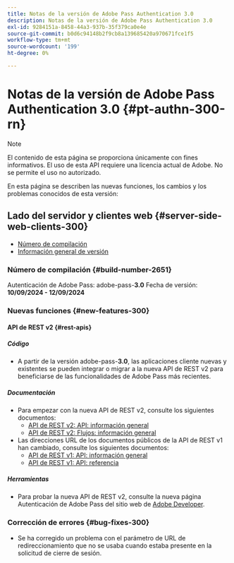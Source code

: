 ```yaml
---
title: Notas de la versión de Adobe Pass Authentication 3.0
description: Notas de la versión de Adobe Pass Authentication 3.0
exl-id: 9284151a-8458-44a3-937b-35f379ca0e4e
source-git-commit: b0d6c94148b2f9cb8a139685420a970671fce1f5
workflow-type: tm+mt
source-wordcount: '199'
ht-degree: 0%

---
```


# Notas de la versión de Adobe Pass Authentication 3.0 {#pt-authn-300-rn}

>[!NOTE]
>
>El contenido de esta página se proporciona únicamente con fines informativos. El uso de esta API requiere una licencia actual de Adobe. No se permite el uso no autorizado.

En esta página se describen las nuevas funciones, los cambios y los problemas conocidos de esta versión:

## Lado del servidor y clientes web {#server-side-web-clients-300}

* [Número de compilación](#build-number-300)
* [Información general de versión](#release-overview-300)

### Número de compilación {#build-number-2651}

Autenticación de Adobe Pass: adobe-pass-**3.0**
Fecha de versión: **10/09/2024 - 12/09/2024**

### Nuevas funciones {#new-features-300}

#### API de REST v2 {#rest-apis}

##### Código

* A partir de la versión adobe-pass-**3.0**, las aplicaciones cliente nuevas y existentes se pueden integrar o migrar a la nueva API de REST v2 para beneficiarse de las funcionalidades de Adobe Pass más recientes.

##### Documentación

* Para empezar con la nueva API de REST v2, consulte los siguientes documentos:
   * [API de REST v2: API: información general](../integration-guide-programmers/rest-apis/rest-api-v2/apis/rest-api-v2-apis-overview.md)
   * [API de REST v2: Flujos: información general](../integration-guide-programmers/rest-apis/rest-api-v2/flows/rest-api-v2-flows-overview.md)
* Las direcciones URL de los documentos públicos de la API de REST v1 han cambiado, consulte los siguientes documentos:
   * [API de REST v1: API: información general](../integration-guide-programmers/legacy/rest-api-v1/rest-api-overview.md)
   * [API de REST v1: API: referencia](../integration-guide-programmers/legacy/rest-api-v1/rest-api-reference.md)

##### Herramientas

* Para probar la nueva API de REST v2, consulte la nueva página Autenticación de Adobe Pass del sitio web de [Adobe Developer](https://developer.adobe.com/adobe-pass).

### Corrección de errores {#bug-fixes-300}

* Se ha corregido un problema con el parámetro de URL de redireccionamiento que no se usaba cuando estaba presente en la solicitud de cierre de sesión.
